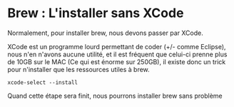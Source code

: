 # Brew : L'installer sans XCode 
 
Normalement, pour installer brew, nous devons passer par XCode. 
 
XCode est un programme lourd permettant de coder (+/- comme Eclipse), 
nous n'en n'avons aucune utilité, et il est fréquent que celui-ci 
prenne plus de 10GB sur le MAC (Ce qui est énorme sur 250GB), il existe 
donc un trick pour n'installer que les ressources utiles à brew. 
 
``` 
xcode-select --install 
``` 
 
Quand cette étape sera finit, nous pourrons installer brew sans problème 
